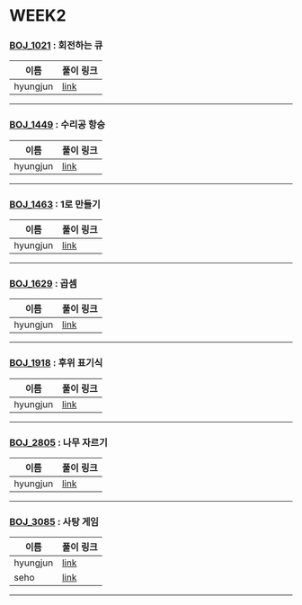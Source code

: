 # WEEK2

### [BOJ_1021](https://boj.kr/1021) : 회전하는 큐

|이름|풀이 링크|
|--|--|
|hyungjun| [link](BOJ1021/hyungjun.cpp)
---


### [BOJ_1449](https://boj.kr/1449) : 수리공 항승

|이름|풀이 링크|
|--|--|
|hyungjun| [link](BOJ1449/hyungjun.cpp)
---


### [BOJ_1463](https://boj.kr/1463) : 1로 만들기

|이름|풀이 링크|
|--|--|
|hyungjun| [link](BOJ1463/hyungjun.cpp)
---


### [BOJ_1629](https://boj.kr/1629) : 곱셈

|이름|풀이 링크|
|--|--|
|hyungjun| [link](BOJ1629/hyungjun.cpp)
---


### [BOJ_1918](https://boj.kr/1918) : 후위 표기식

|이름|풀이 링크|
|--|--|
|hyungjun| [link](BOJ1918/hyungjun.cpp)
---


### [BOJ_2805](https://boj.kr/2805) : 나무 자르기

|이름|풀이 링크|
|--|--|
|hyungjun| [link](BOJ2805/hyungjun.cpp)
---


### [BOJ_3085](https://boj.kr/3085) : 사탕 게임

|이름|풀이 링크|
|--|--|
|hyungjun| [link](BOJ3085/hyungjun.cpp)
|seho| [link](BOJ3085/seho.java)
---
